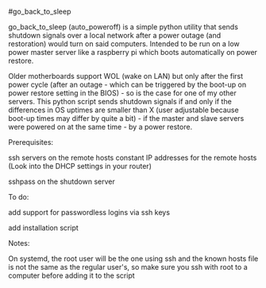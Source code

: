 #go_back_to_sleep

go_back_to_sleep (auto_poweroff) is a simple python utility that sends shutdown signals over a local network after a power outage (and restoration) would turn on said computers.
Intended to be run on a low power master server like a raspberry pi which boots automatically on power restore.

Older motherboards support WOL (wake on LAN) but only after the first power cycle (after an outage - which can be triggered by the boot-up on power restore setting in the BIOS) - so is the case for one of my other servers.
This python script sends shutdown signals if and only if the differences in OS uptimes are smaller than X (user adjustable because boot-up times may differ by quite a bit) - if the master and slave servers were powered on at the same time - by a power restore.

Prerequisites:

ssh servers on the remote hosts
constant IP addresses for the remote hosts (Look into the DHCP settings in your router)

sshpass on the shutdown server


To do:

add support for passwordless logins via ssh keys

add installation script 


Notes:

On systemd, the root user will be the one using ssh and the known hosts file is not the same as the regular user's, so make sure you ssh with root to a computer before adding it to the script